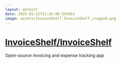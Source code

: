 ```yaml
---
layout: default
date: 2025-02-21T11:26:00.534363
image: assets/InvoiceShelf_InvoiceShelf_cropped.png
---
```


# [InvoiceShelf/InvoiceShelf](https://github.com/InvoiceShelf/InvoiceShelf)

Open-source invoicing and expense tracking app
